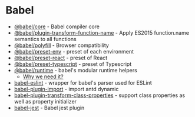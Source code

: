 # Babel
- [@babel/core](https://www.npmjs.com/package/@babel/core) - Babel compiler core
- [@babel/plugin-transform-function-name](https://www.npmjs.com/package/@babel/plugin-transform-function-name) - Apply ES2015 function.name semantics to all functions 
- [@babel/polyfill](https://www.npmjs.com/package/@babel/polyfill) - Browser compatibility
- [@babel/preset-env](https://www.npmjs.com/package/@babel/preset-env) - preset of each environment
- [@babel/preset-react](https://www.npmjs.com/package/@babel/preset-react) - preset of React
- [@babel/preset-typescript](https://www.npmjs.com/package/@babel/preset-typescript) - preset of Typescript
- [@babel/runtime](https://www.npmjs.com/package/@babel/runtime) - babel's modular runtime helpers
    - [Why we need it?](https://omnipotent-front-end.github.io/library/babel.html#%E4%B8%BA%E4%BB%80%E4%B9%88%E9%9C%80%E8%A6%81-babel-runtime-%E5%AE%83%E5%92%8C-babel-polyfill%E6%9C%89%E4%BB%80%E4%B9%88%E5%8C%BA%E5%88%AB%EF%BC%9F)
- [babel-eslint](https://github.com/babel/babel-eslint) - wrapper for babel's parser used for ESLint
- [babel-plugin-import](https://www.npmjs.com/package/babel-plugin-import) - import antd dynamic
- [babel-plugin-transform-class-properties](https://www.npmjs.com/package/babel-plugin-transform-class-properties) - support class properties as well as property initializer
- [babel-jest](https://www.npmjs.com/package/babel-jest) - Babel jest plugin